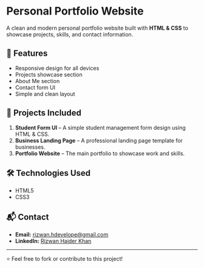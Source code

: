 # Personal Portfolio Website

A clean and modern personal portfolio website built with **HTML & CSS** to showcase projects, skills, and contact information.

## 🚀 Features
- Responsive design for all devices
- Projects showcase section
- About Me section
- Contact form UI
- Simple and clean layout

## 📂 Projects Included
1. **Student Form UI** – A simple student management form design using HTML & CSS.
2. **Business Landing Page** – A professional landing page template for businesses.
3. **Portfolio Website** – The main portfolio to showcase work and skills.

## 🛠️ Technologies Used
- HTML5
- CSS3

## 📬 Contact
- **Email:** rizwan.hdevelope@gmail.com  
- **LinkedIn:** [Rizwan Haider Khan](https://www.linkedin.com/in/rizwanhaiderkhan)  

---

⭐ Feel free to fork or contribute to this project!

